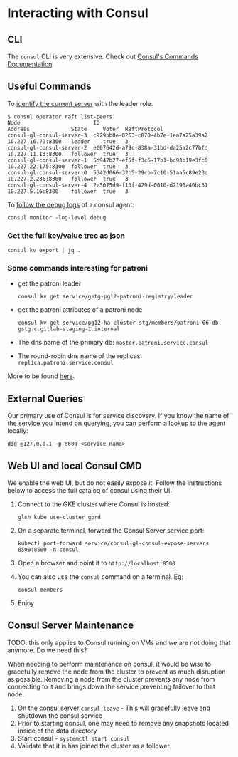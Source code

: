 # Interacting with Consul

## CLI

The `consul` CLI is very extensive.  Check out [Consul's Commands Documentation](https://www.consul.io/commands)

## Useful Commands

To [identify the current server](https://www.consul.io/commands/operator/raft) with the leader role:

```
$ consul operator raft list-peers
Node                       ID                                    Address             State     Voter  RaftProtocol
consul-gl-consul-server-3  c929bb0e-0263-c870-4b7e-1ea7a25a39a2  10.227.16.79:8300   leader    true   3
consul-gl-consul-server-2  e607642d-a79c-838a-31bd-da25a2c77bfd  10.227.11.13:8300   follower  true   3
consul-gl-consul-server-1  5d947b27-ef5f-f3c6-17b1-bd93b19e3fc0  10.227.22.175:8300  follower  true   3
consul-gl-consul-server-0  5342d066-32b5-29cb-7c10-51aa5c89e23c  10.227.2.236:8300   follower  true   3
consul-gl-consul-server-4  2e3075d9-f13f-429d-0010-d2190a40bc31  10.227.5.16:8300    follower  true   3
```

To [follow the debug logs](https://www.consul.io/commands/monitor) of a consul agent:

```
consul monitor -log-level debug
```

### Get the full key/value tree as json

```
consul kv export | jq .
```

### Some commands interesting for patroni

* get the patroni leader

  ```
  consul kv get service/gstg-pg12-patroni-registry/leader
  ```

* get the patroni attributes of a patroni node

  ```
  consul kv get service/pg12-ha-cluster-stg/members/patroni-06-db-gstg.c.gitlab-staging-1.internal
  ```

* The dns name of the primary db: `master.patroni.service.consul`
* The round-robin dns name of the replicas: `replica.patroni.service.consul`

More to be found [here](../pgbouncer/patroni-consul-postgres-pgbouncer-interactions.md).

## External Queries

Our primary use of Consul is for service discovery.  If you know the name of the
service you intend on querying, you can perform a lookup to the agent locally:

```
dig @127.0.0.1 -p 8600 <service_name>
```

## Web UI and local Consul CMD

We enable the web UI, but do not easily expose it.  Follow the instructions
below to access the full catalog of consul using their UI:

1. Connect to the GKE cluster where Consul is hosted:

    ```
    glsh kube use-cluster gprd
    ```

2. On a separate terminal, forward the Consul Server service port:

    ```
    kubectl port-forward service/consul-gl-consul-expose-servers 8500:8500 -n consul
    ```

3. Open a browser and point it to `http://localhost:8500`
4. You can also use the `consul` command on a terminal. Eg:

    ```
    consul members
    ```

5. Enjoy

## Consul Server Maintenance

TODO: this only applies to Consul running on VMs and we are not doing that anymore. Do we need this?

When needing to perform maintenance on consul, it would be wise to gracefully
remove the node from the cluster to prevent as much disruption as possible.
Removing a node from the cluster prevents any node from connecting to it and
brings down the service preventing failover to that node.

1. On the consul server `consul leave` - This will gracefully leave and shutdown
   the consul service
1. Prior to starting consul, one may need to remove any snapshots located inside
   of the data directory
1. Start consul - `systemctl start consul`
1. Validate that it is has joined the cluster as a follower
